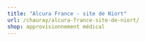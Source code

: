 ```yaml
---
title: "Alcura France - site de Niort"
url: /chauray/alcura-france-site-de-niort/
shop: approvisionnement médical
---
```

